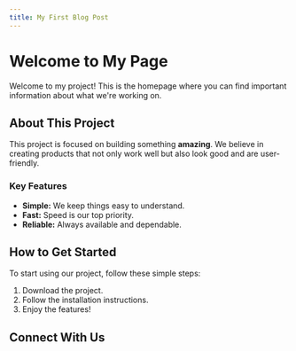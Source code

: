 ```yaml
---
title: My First Blog Post
---
```


# Welcome to My Page

Welcome to my project! This is the homepage where you can find important information about what we're working on.

## About This Project

This project is focused on building something **amazing**. We believe in creating products that not only work well but also look good and are user-friendly. 

### Key Features
- **Simple:** We keep things easy to understand.
- **Fast:** Speed is our top priority.
- **Reliable:** Always available and dependable.

## How to Get Started

To start using our project, follow these simple steps:

1. Download the project.
2. Follow the installation instructions.
3. Enjoy the features!

## Connect With Us
